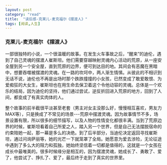 ```yaml
---
layout: post
category: "read"
title:  "读后感-克莱儿-麦克福尔《摆渡人》"
tags: [阅读,人生]
---
```


### 克莱儿-麦克福尔 《摆渡人》

一部很独特的小说，一个很温暖的故事。在发生火车事故之后，“醒来”的迪伦，遇到了自己灵魂的摆渡人崔斯坦。他们需要穿越映射灵魂内心活动的荒原，从一座安全屋到另一个安全屋，直到荒原的边界，便可到达目的地。其间会有恶魔在黑暗中，想要吞噬被摆渡的灵魂。在一路的坎坷中，两人渐生情愫。从彼此的不相识到无话不说，迪伦也不再是出场时那个跌跌撞撞的小女孩，已然变成了敢爱敢恨、为爱痴狂的大女生，崔斯坦也在用生命去保卫着这个令他动容的灵魂。总体是一个欢乐的结局，因为迪伦的坚持，他们通过尝试，逆反折回进入荒原的地方，回到了人间，都变成了有真实肉体的人。

整个故事的前半截很平淡甚至老套（男主对女主没那么好，慢慢相互喜欢，男友力MAX等），只是换成了不常见的场景---荒原中摆渡灵魂。因为故事情节不多，场景设置有限，所以很多的细节描写，以及人物的性情变化都很丰满。当到了荒原边界的时候，崔斯坦看着自己所爱之人，踏入另一个世界，但是自己无法摆脱宿命的约束陪她一起，那一幕是多么的决绝。到了后半部分，当迪伦决定返回寻找崔斯坦，通过问询萨丽等，她的光芒一下就笼罩了全局。她愿意为爱去涉险，无论征途中遇到了多么大的阻力和孤独，她始终坚信着一切都是值得的，这就是一个女孩在成长中最唯美的。很多时候缘分是相互的，因为摆渡灵魂，她成长了、勇敢了、爱了，他尝试了、挣扎了、爱了，最后终于走到了真实的世界里。
